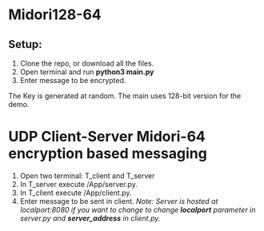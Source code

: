 # Midori128-64

## Setup:
1. Clone the repo, or download all the files.
2. Open terminal and run **python3 main.py**
3. Enter message to be encrypted.

The Key is generated at random. The main uses 128-bit version for the demo.

# UDP Client-Server Midori-64 encryption based messaging
1. Open two terminal: T_client and T_server
2. In T_server execute /App/server.py.
3. In T_client execute /App/client.py.
4. Enter message to be sent in client.
*Note: Server is hosted at localport:8080 if you want to change to change **localport** parameter in server.py and **server_address** in client.py.*
   
